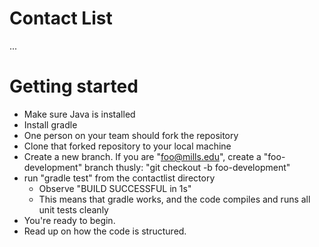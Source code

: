 # Contact List

...

# Getting started
- Make sure Java is installed
- Install gradle
- One person on your team should fork the repository
- Clone that forked repository to your local machine
- Create a new branch. If you are "foo@mills.edu", create a "foo-development" branch thusly: "git checkout -b foo-development"
- run "gradle test" from the contactlist directory
  - Observe "BUILD SUCCESSFUL in 1s"
  - This means that gradle works, and the code compiles and runs all unit tests cleanly
- You're ready to begin.
- Read up on how the code is structured.


